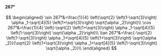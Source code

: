 #### 267°

$$
\begin{aligned}
\sin 267°&=\frac{1}{4} \left(\sqrt{2} \left(1-\sqrt{3}\right) \alpha _1-\sqrt[4]{5} \left(1+\sqrt{3}\right) \sqrt{\alpha _2}\right)\\
\cos 267°&=\frac{1}{4} \left(-\sqrt{2} \left(1+\sqrt{3}\right) \alpha _1-\sqrt[4]{5} \left(1-\sqrt{3}\right) \sqrt{\alpha _2}\right)\\
\tan 267°&=\frac{-\sqrt{2} \left(1-\sqrt{3}\right) \alpha _1+\sqrt[4]{5} \left(1+\sqrt{3}\right) \sqrt{\alpha _2}}{\sqrt{2} \left(1+\sqrt{3}\right) \alpha _1+\sqrt[4]{5}
\left(1-\sqrt{3}\right) \sqrt{\alpha _2}}\\
\end{aligned}
$$

